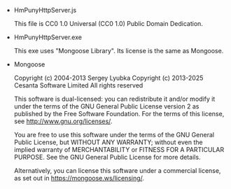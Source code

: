 - HmPunyHttpServer.js

    This file is CC0 1.0 Universal (CC0 1.0) Public Domain Dedication.



- HmPunyHttpServer.exe

    This exe uses "Mongoose Library".
    Its license is the same as Mongoose.


- Mongoose

    Copyright (c) 2004-2013 Sergey Lyubka
    Copyright (c) 2013-2025 Cesanta Software Limited
    All rights reserved

    This software is dual-licensed: you can redistribute it and/or modify
    it under the terms of the GNU General Public License version 2 as
    published by the Free Software Foundation. For the terms of this
    license, see <http://www.gnu.org/licenses/>.

    You are free to use this software under the terms of the GNU General
    Public License, but WITHOUT ANY WARRANTY; without even the implied
    warranty of MERCHANTABILITY or FITNESS FOR A PARTICULAR PURPOSE.
    See the GNU General Public License for more details.

    Alternatively, you can license this software under a commercial
    license, as set out in <https://mongoose.ws/licensing/>.
